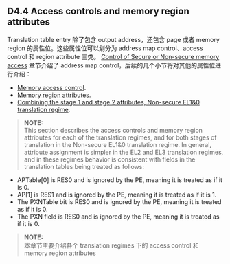 ## D4.4 Access controls and memory region attributes

Translation table entry 除了包含 output address，还包含 page 或者 memory region 的属性位。这些属性位可以划分为 address map control、access control 和 region attribute 三类。 [Control of Secure or Non-secure memory access](#) 章节介绍了 address map control，后续的几个小节将对其他的属性位进行介绍：

* [Memory access control](#).
* [Memory region attributes](#).
* [Combining the stage 1 and stage 2 attributes, Non-secure EL1&0 translation regime](#).

> **NOTE:**  
This section describes the access controls and memory region attributes for each of the translation regimes, and for both stages of translation in the Non-secure EL1&0 translation regime. In general, attribute assignment is simpler in the EL2 and EL3 translation regimes, and in these regimes behavior is consistent with fields in the translation tables being treated as follows:
* APTable[0] is RES0 and is ignored by the PE, meaning it is treated as if it is 0.
* AP[1] is RES1 and is ignored by the PE, meaning it is treated as if it is 1.
* The PXNTable bit is RES0 and is ignored by the PE, meaning it is treated as if it is 0.
* The PXN field is RES0 and is ignored by the PE, meaning it is treated as if it is 0.

> **NOTE:**  
本章节主要介绍各个 translation regimes 下的 access control 和 memory region attributes